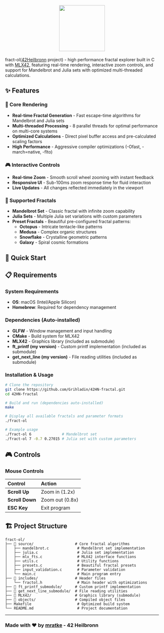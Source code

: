 <div align="center">

# <img src="https://github.com/Grihladin/42-project-badges/blob/main/badges/fract-ole.png" width="150" height="150"> 

</div>

fract-ol([42Heilbronn](https://www.42heilbronn.de/en/) project) - high performance fractal explorer built in C with [MLX42](https://github.com/codam-coding-college/MLX42), featuring real-time rendering, interactive zoom controls, and support for Mandelbrot and Julia sets with optimized multi-threaded calculations.

## ✨ Features

### 🎯 Core Rendering
- **Real-time Fractal Generation** - Fast escape-time algorithms for Mandelbrot and Julia sets
- **Multi-threaded Processing** - 8 parallel threads for optimal performance on multi-core systems
- **Optimized Calculations** - Direct pixel buffer access and pre-calculated scaling factors
- **High Performance** - Aggressive compiler optimizations (-Ofast, -march=native, -flto)

### 🎮 Interactive Controls
- **Real-time Zoom** - Smooth scroll wheel zooming with instant feedback
- **Responsive UI** - Sub-100ms zoom response time for fluid interaction
- **Live Updates** - All changes reflected immediately in the viewport

### 🎨 Supported Fractals
- **Mandelbrot Set** - Classic fractal with infinite zoom capability
- **Julia Sets** - Multiple Julia set variations with custom parameters
- **Preset Fractals** - Beautiful pre-configured fractal patterns:
  - **Octopus** - Intricate tentacle-like patterns
  - **Medusa** - Complex organic structures  
  - **Snowflake** - Crystalline geometric patterns
  - **Galaxy** - Spiral cosmic formations

## 🚀 Quick Start

## 📋 Requirements

### System Requirements
- **OS**: macOS (Intel/Apple Silicon)
- **Homebrew**: Required for dependency management

### Dependencies (Auto-installed)
- **GLFW** - Window management and input handling
- **CMake** - Build system for MLX42
- **MLX42** - Graphics library (included as submodule)
- **ft_printf (my version)** - Custom printf implementation (included as submodule)
- **get_next_line (my version)** - File reading utilities (included as submodule)


### Installation & Usage
```bash
# Clone the repository
git clone https://github.com/Grihladin/42HN-fractal.git
cd 42HN-fractal

# Build and run (dependencies auto-installed)
make

# Display all available fractals and parameter formats
./fract-ol

# Example usage
./fract-ol 6              # Mandelbrot set
./fract-ol 7 -0.7 0.27015 # Julia set with custom parameters
```

## 🎮 Controls

### Mouse Controls
| Control        | Action            |
|:---------------|:------------------|
| **Scroll Up**  | Zoom in (1.2x)    |
| **Scroll Down**| Zoom out (0.8x)   |
| **ESC Key**    | Exit program      |

## 🏗️ Project Structure

```
fract-ol/
├── 📁 source/                   # Core fractal algorithms
│   ├── mandelbrot.c             # Mandelbrot set implementation
│   ├── julia.c                  # Julia set implementation  
│   ├── mlx_fts.c                # MLX42 interface functions
│   ├── utils.c                  # Utility functions
│   ├── presets.c                # Beautiful fractal presets
│   ├── input_validation.c       # Parameter validation
│   └── main.c                   # Main program entry
├── 📁 includes/                 # Header files
│   └── fractol.h                # Main header with optimizations
├── 📁 ft_printf_submodule/      # Custom printf implementation
├── 📁 get_next_line_submodule/  # File reading utilities
├── 📁 MLX42/                    # Graphics library (submodule)
├── 📁 objects/                  # Compiled object files
├── Makefile                     # Optimized build system
└── README.md                    # Project documentation
```

---

### Made with ❤️ by [mratke](https://github.com/Grihladin) - 42 Heilbronn
